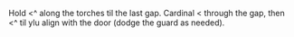 Hold <^ along the torches til the last gap. Cardinal < through the gap, then <^ til ylu align with the door (dodge the guard as needed).
